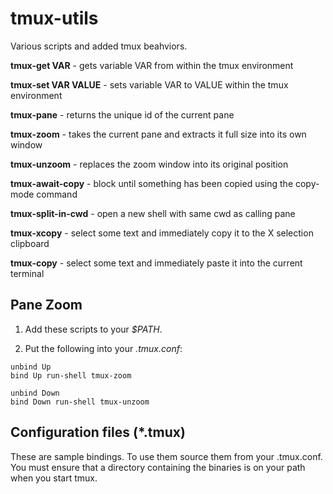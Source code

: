 tmux-utils
==========

Various scripts and added tmux beahviors.

**tmux-get VAR** - gets variable VAR from within the tmux environment

**tmux-set VAR VALUE** - sets variable VAR to VALUE within the tmux environment

**tmux-pane** - returns the unique id of the current pane

**tmux-zoom** - takes the current pane and extracts it full size into its own
window

**tmux-unzoom** - replaces the zoom window into its original position

**tmux-await-copy** - block until something has been copied using the copy-mode command

**tmux-split-in-cwd** - open a new shell with same cwd as calling pane

**tmux-xcopy** - select some text and immediately copy it to the X selection clipboard

**tmux-copy** - select some text and immediately paste it into the current terminal


Pane Zoom
---------

1. Add these scripts to your *$PATH*.

2. Put the following into your *.tmux.conf*:

```
unbind Up
bind Up run-shell tmux-zoom

unbind Down
bind Down run-shell tmux-unzoom
```

Configuration files (*.tmux)
----------------------------

These are sample bindings. To use them source them from your .tmux.conf. You must ensure that a directory containing the binaries is on your path when you start tmux.
